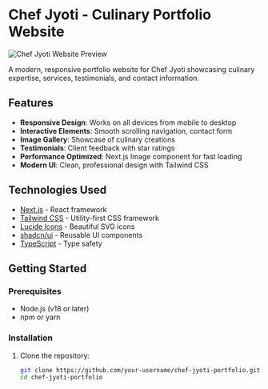 # Chef Jyoti - Culinary Portfolio Website

![Chef Jyoti Website Preview](./public/preview.jpg)

A modern, responsive portfolio website for Chef Jyoti showcasing culinary expertise, services, testimonials, and contact information.

## Features

- **Responsive Design**: Works on all devices from mobile to desktop
- **Interactive Elements**: Smooth scrolling navigation, contact form
- **Image Gallery**: Showcase of culinary creations
- **Testimonials**: Client feedback with star ratings
- **Performance Optimized**: Next.js Image component for fast loading
- **Modern UI**: Clean, professional design with Tailwind CSS

## Technologies Used

- [Next.js](https://nextjs.org/) - React framework
- [Tailwind CSS](https://tailwindcss.com/) - Utility-first CSS framework
- [Lucide Icons](https://lucide.dev/) - Beautiful SVG icons
- [shadcn/ui](https://ui.shadcn.com/) - Reusable UI components
- [TypeScript](https://www.typescriptlang.org/) - Type safety

## Getting Started

### Prerequisites

- Node.js (v18 or later)
- npm or yarn

### Installation

1. Clone the repository:
   ```bash
   git clone https://github.com/your-username/chef-jyoti-portfolio.git
   cd chef-jyoti-portfolio